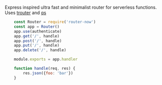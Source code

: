
Express inspired ultra fast and minimalist router for serverless functions. Uses [trouter](https://www.npmjs.com/package/trouter#trouteraddmethod-pattern-handlers) and [qs](https://www.npmjs.com/package/qs)

```js
	const Router = require('router-now')
	const app = Router()
	app.use(authenticate)
	app.get('/', handle)
	app.post('/', handle)
	app.put('/', handle)
	app.delete('/', handle)

	module.exports = app.handler

	function handle(req, res) {
		res.json({foo: 'bar'})
	}
```
